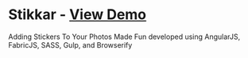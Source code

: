 Stikkar - [View Demo](https://stikkar.herokuapp.com/)
=====================================

Adding Stickers To Your Photos Made Fun developed using AngularJS, FabricJS, SASS, Gulp, and Browserify


